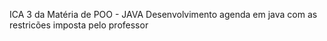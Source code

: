 ICA 3 da Matéria de POO - JAVA
Desenvolvimento agenda em java com as restricões imposta pelo professor

